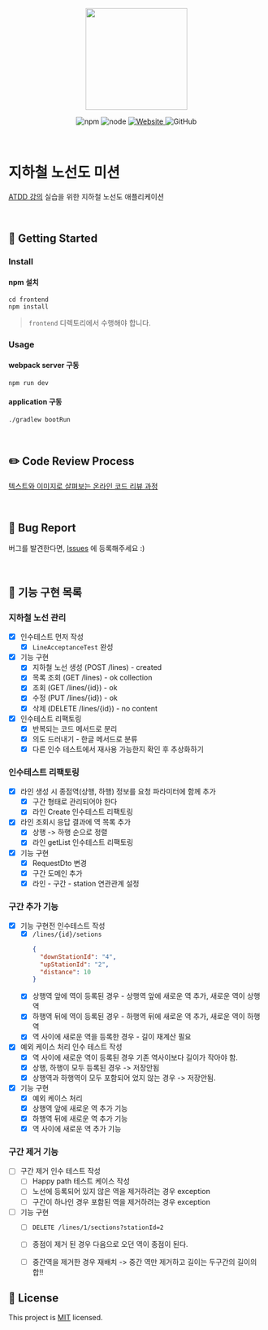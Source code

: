 <p align="center">
    <img width="200px;" src="https://raw.githubusercontent.com/woowacourse/atdd-subway-admin-frontend/master/images/main_logo.png"/>
</p>
<p align="center">
  <img alt="npm" src="https://img.shields.io/badge/npm-%3E%3D%205.5.0-blue">
  <img alt="node" src="https://img.shields.io/badge/node-%3E%3D%209.3.0-blue">
  <a href="https://edu.nextstep.camp/c/R89PYi5H" alt="nextstep atdd">
    <img alt="Website" src="https://img.shields.io/website?url=https%3A%2F%2Fedu.nextstep.camp%2Fc%2FR89PYi5H">
  </a>
  <img alt="GitHub" src="https://img.shields.io/github/license/next-step/atdd-subway-admin">
</p>

<br>

# 지하철 노선도 미션
[ATDD 강의](https://edu.nextstep.camp/c/R89PYi5H) 실습을 위한 지하철 노선도 애플리케이션

<br>

## 🚀 Getting Started

### Install
#### npm 설치
```
cd frontend
npm install
```
> `frontend` 디렉토리에서 수행해야 합니다.

### Usage
#### webpack server 구동
```
npm run dev
```
#### application 구동
```
./gradlew bootRun
```
<br>

## ✏️ Code Review Process
[텍스트와 이미지로 살펴보는 온라인 코드 리뷰 과정](https://github.com/next-step/nextstep-docs/tree/master/codereview)

<br>

## 🐞 Bug Report

버그를 발견한다면, [Issues](https://github.com/next-step/atdd-subway-admin/issues) 에 등록해주세요 :)

<br>

## 🚩 기능 구현 목록
### 지하철 노선 관리
- [x] 인수테스트 먼저 작성
    - [x] `LineAcceptanceTest` 완성

- [x] 기능 구현
    - [x] 지하철 노선 생성 (POST /lines) - created
    - [x] 목록 조회 (GET /lines) - ok collection
    - [x] 조회 (GET /lines/{id}) - ok
    - [x] 수정 (PUT /lines/{id}) - ok
    - [x] 삭제 (DELETE /lines/{id}) - no content

- [x] 인수테스트 리팩토링
    - [x] 반복되는 코드 메서드로 분리
    - [x] 의도 드러내기 - 한글 메서드로 분류
    - [x] 다른 인수 테스트에서 재사용 가능한지 확인 후 추상화하기

### 인수테스트 리팩토링
- [x] 라인 생성 시 종점역(상행, 하행) 정보를 요청 파라미터에 함께 추가
  - [x] 구간 형태로 관리되어야 한다
  - [x] 라인 Create 인수테스트 리팩토링
- [x] 라인 조회시 응답 결과에 역 목록 추가
  - [x] 상행 -> 하행 순으로 정렬
  - [x] 라인 getList 인수테스트 리팩토링
- [x] 기능 구현
  - [x] RequestDto 변경
  - [x] 구간 도메인 추가
  - [x] 라인 - 구간 - station 연관관계 설정
  
### 구간 추가 기능
- [x] 기능 구현전 인수테스트 작성
  - [x] `/lines/{id}/setions`
    ```json
    {
      "downStationId": "4",
      "upStationId": "2",
      "distance": 10
    }
    ```
  - [x] 상행역 앞에 역이 등록된 경우 - 상행역 앞에 새로운 역 추가, 새로운 역이 상행역
  - [x] 하행역 뒤에 역이 등록된 경우 - 하행역 뒤에 새로운 역 추가, 새로운 역이 하행역
  - [x] 역 사이에 새로운 역을 등록한 경우 - 길이 재계산 필요
- [x] 예외 케이스 처리 인수 테스트 작성
  - [x] 역 사이에 새로운 역이 등록된 경우 기존 역사이보다 길이가 작아야 함.
  - [x] 상행, 하행이 모두 등록된 경우 -> 저장안됨
  - [x] 상행역과 하행역이 모두 포함되어 었지 않는 경우 -> 저장안됨.
- [x] 기능 구현
  - [x] 예외 케이스 처리
  - [x] 상행역 앞에 새로운 역 추가 기능
  - [x] 하행역 뒤에 새로운 역 추가 기능
  - [x] 역 사이에 새로운 역 추가 기능

### 구간 제거 기능
- [ ] 구간 제거 인수 테스트 작성
  - [ ]   Happy path 테스트 케이스 작성
  - [ ] 노선에 등록되어 있지 않은 역을 제거하려는 경우 exception
  - [ ] 구간이 하나인 경우 포함된 역을 제거하려는 경우 exception
- [ ] 기능 구현
  - [ ] `DELETE /lines/1/sections?stationId=2`
  - [ ] 종점이 제거 된 경우 다음으로 오던 역이 종점이 된다.
  - [ ] 중간역을 제거한 경우 재배치 -> 중간 역만 제거하고 길이는 두구간의 길이의 합!!


## 📝 License

This project is [MIT](https://github.com/next-step/atdd-subway-admin/blob/master/LICENSE.md) licensed.
